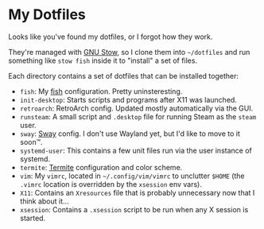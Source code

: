 # My Dotfiles

Looks like you've found my dotfiles, or I forgot how they work.

They're managed with [GNU Stow](https://www.gnu.org/software/stow/), so I clone
them into `~/dotfiles` and run something like `stow fish` inside it to "install"
a set of files.

Each directory contains a set of dotfiles that can be installed together:

* `fish`: My [fish](https://github.com/fish-shell/fish-shell) configuration.
  Pretty uninsteresting.
* `init-desktop`: Starts scripts and programs after X11 was launched.
* `retroarch`: RetroArch config. Updated mostly automatically via the GUI.
* `runsteam`: A small script and `.desktop` file for running Steam as the
  `steam` user.
* `sway`: [Sway](https://github.com/SirCmpwn/sway/) config. I don't use Wayland
  yet, but I'd like to move to it soon™.
* `systemd-user`: This contains a few unit files run via the user instance of
  systemd.
* `termite`: [Termite](https://github.com/thestinger/termite/) configuration and
  color scheme.
* `vim`: My `vimrc`, located in `~/.config/vim/vimrc` to unclutter `$HOME`
  (the `.vimrc` location is overridden by the `xsession` env vars).
* `X11`: Contains an `Xresources` file that is probably unnecessary now that I
  think about it...
* `xsession`: Contains a `.xsession` script to be run when any X session is started.


